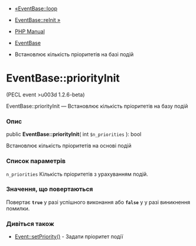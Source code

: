 - [«EventBase::loop](eventbase.loop.md)
- [EventBase::reInit »](eventbase.reinit.md)

- [PHP Manual](index.md)
- [EventBase](class.eventbase.md)
- Встановлює кількість пріоритетів на базі подій

# EventBase::priorityInit

(PECL event \>u003d 1.2.6-beta)

EventBase::priorityInit — Встановлює кількість пріоритетів на базу
подій

### Опис

public **EventBase::priorityInit**( int `$n_priorities` ): bool

Встановлює кількість пріоритетів на основі подій

### Список параметрів

`n_priorities`
Кількість пріоритетів з урахуванням подій.

### Значення, що повертаються

Повертає **`true`** у разі успішного виконання або **`false`** у
у разі виникнення помилки.

### Дивіться також

- [Event::setPriority()](event.setpriority.md) - Задати пріоритет
події
